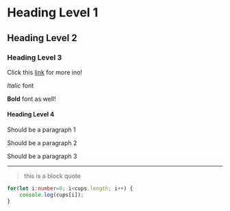# Heading Level 1

## Heading Level 2

### Heading Level 3

Click this [link]("https://commonmark.org/help/") for more ino!

*Italic* font

**Bold** font as well!

#### Heading Level 4

Should be a paragraph 1

Should be a paragraph 2

Should be a paragraph 3

---

> this is a block quote

```typescript
for(let i:number=0; i<cups.length; i++) {
    console.log(cups[i]);
}
```